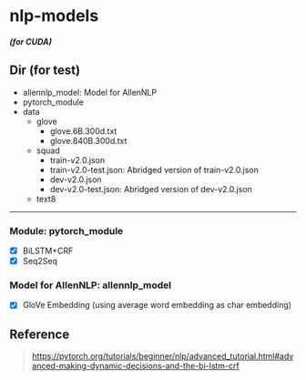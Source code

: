 # nlp-models
##### (for CUDA)
## Dir (for test)
- allennlp_model: Model for AllenNLP
- pytorch_module
- data
    - glove
        - glove.6B.300d.txt
        - glove.840B.300d.txt
    - squad
        - train-v2.0.json
        - train-v2.0-test.json: Abridged version of train-v2.0.json
        - dev-v2.0.json
        - dev-v2.0-test.json: Abridged version of dev-v2.0.json
    - text8
---
### Module: pytorch_module
- [x] BiLSTM+CRF
- [x] Seq2Seq
### Model for AllenNLP: allennlp_model
- [x] GloVe Embedding (using average word embedding as char embedding)
## Reference
> https://pytorch.org/tutorials/beginner/nlp/advanced_tutorial.html#advanced-making-dynamic-decisions-and-the-bi-lstm-crf